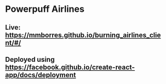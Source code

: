 # Powerpuff Airlines

## Live: https://mmborres.github.io/burning_airlines_client/#/

## Deployed using https://facebook.github.io/create-react-app/docs/deployment
